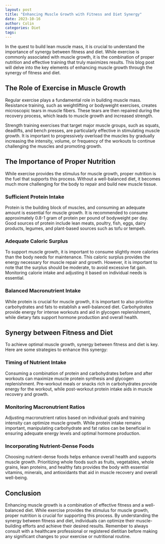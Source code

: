 ```yaml
---
layout: post
title: "Enhancing Muscle Growth with Fitness and Diet Synergy"
date: 2023-10-16
author: Colin
categories: Diet
tags: 
---
```


In the quest to build lean muscle mass, it is crucial to understand the importance of synergy between fitness and diet. While exercise is commonly associated with muscle growth, it is the combination of proper nutrition and effective training that truly maximizes results. This blog post will delve into the key elements of enhancing muscle growth through the synergy of fitness and diet.

## The Role of Exercise in Muscle Growth

Regular exercise plays a fundamental role in building muscle mass. Resistance training, such as weightlifting or bodyweight exercises, creates microscopic tears in muscle fibers. These tears are then repaired during the recovery process, which leads to muscle growth and increased strength.

Strength training exercises that target major muscle groups, such as squats, deadlifts, and bench presses, are particularly effective in stimulating muscle growth. It is important to progressively overload the muscles by gradually increasing the intensity, volume, or frequency of the workouts to continue challenging the muscles and promoting growth.

## The Importance of Proper Nutrition

While exercise provides the stimulus for muscle growth, proper nutrition is the fuel that supports this process. Without a well-balanced diet, it becomes much more challenging for the body to repair and build new muscle tissue.

### Sufficient Protein Intake

Protein is the building block of muscles, and consuming an adequate amount is essential for muscle growth. It is recommended to consume approximately 0.8-1 gram of protein per pound of bodyweight per day. Good sources of protein include lean meats, poultry, fish, eggs, dairy products, legumes, and plant-based sources such as tofu or tempeh.

### Adequate Caloric Surplus

To support muscle growth, it is important to consume slightly more calories than the body needs for maintenance. This caloric surplus provides the energy necessary for muscle repair and growth. However, it is important to note that the surplus should be moderate, to avoid excessive fat gain. Monitoring calorie intake and adjusting it based on individual needs is essential.

### Balanced Macronutrient Intake

While protein is crucial for muscle growth, it is important to also prioritize carbohydrates and fats to establish a well-balanced diet. Carbohydrates provide energy for intense workouts and aid in glycogen replenishment, while dietary fats support hormone production and overall health.

## Synergy between Fitness and Diet

To achieve optimal muscle growth, synergy between fitness and diet is key. Here are some strategies to enhance this synergy:

### Timing of Nutrient Intake

Consuming a combination of protein and carbohydrates before and after workouts can maximize muscle protein synthesis and glycogen replenishment. Pre-workout meals or snacks rich in carbohydrates provide energy for the workout, while post-workout protein intake aids in muscle recovery and growth.

### Monitoring Macronutrient Ratios

Adjusting macronutrient ratios based on individual goals and training intensity can optimize muscle growth. While protein intake remains important, manipulating carbohydrate and fat ratios can be beneficial in ensuring adequate energy levels and optimal hormone production.

### Incorporating Nutrient-Dense Foods

Choosing nutrient-dense foods helps enhance overall health and supports muscle growth. Prioritizing whole foods such as fruits, vegetables, whole grains, lean proteins, and healthy fats provides the body with essential vitamins, minerals, and antioxidants that aid in muscle recovery and overall well-being.

## Conclusion

Enhancing muscle growth is a combination of effective fitness and a well-balanced diet. While exercise provides the stimulus for muscle growth, proper nutrition is crucial for supporting this process. By understanding the synergy between fitness and diet, individuals can optimize their muscle-building efforts and achieve their desired results. Remember to always consult with a healthcare professional or registered dietitian before making any significant changes to your exercise or nutritional routine.